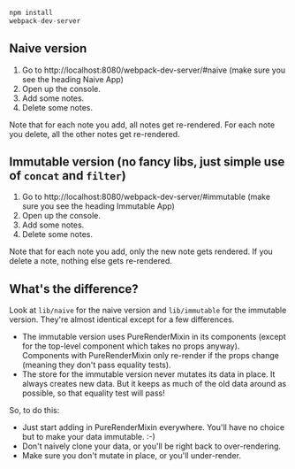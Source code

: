 ```js
npm install
webpack-dev-server
```

## Naive version

1. Go to http://localhost:8080/webpack-dev-server/#naive (make sure you see
   the heading Naive App)
2. Open up the console.
3. Add some notes.
4. Delete some notes.

Note that for each note you add, all notes get re-rendered. For each note
you delete, all the other notes get re-rendered.

## Immutable version (no fancy libs, just simple use of `concat` and `filter`)

1. Go to http://localhost:8080/webpack-dev-server/#immutable (make sure you see
   the heading Immutable App)
2. Open up the console.
3. Add some notes.
4. Delete some notes.

Note that for each note you add, only the new note gets rendered. If you delete
a note, nothing else gets re-rendered.

## What's the difference?

Look at `lib/naive` for the naive version and `lib/immutable` for the immutable
version. They're almost identical except for a few differences.

- The immutable version uses PureRenderMixin in its components (except for the
  top-level component which takes no props anyway). Components with
  PureRenderMixin only re-render if the props change (meaning they don't pass
  equality tests).
- The store for the immutable version never mutates its data in place. It always
  creates new data. But it keeps as much of the old data around as possible, so
  that equality test will pass!

So, to do this:

- Just start adding in PureRenderMixin everywhere. You'll have no choice but to
  make your data immutable. :-)
- Don't naively clone your data, or you'll be right back to over-rendering.
- Make sure you don't mutate in place, or you'll under-render.
